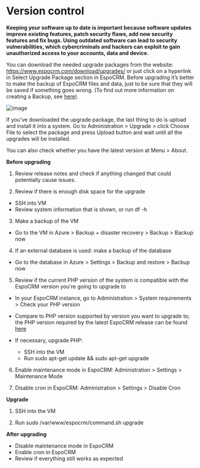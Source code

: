 # Version control

**Keeping your software up to date is important because software updates improve existing features, patch security flaws, add new security features and fix bugs. Using outdated software can lead to security vulnerabilities, which cybercriminals and hackers can exploit to gain unauthorized access to your accounts, data and device.**

You can download the needed upgrade packages from the website: https://www.espocrm.com/download/upgrades/ or just click on a hyperlink in Select Upgrade Package section in EspoCRM. Before upgrading it’s better to make the backup of EspoCRM files and data, just to be sure that they will be saved if something goes wrong. (To find out more information on creating a Backup, see [here](https://docs.espocrm.com/administration/backup-and-restore/)).

 
![image](https://github.com/user-attachments/assets/35223a20-ef7b-497f-9be3-fc2d72cfd539)

If you’ve downloaded the upgrade package, the last thing to do is upload and install it into a system. Go to Administration > Upgrade > click Choose File to select the package and press Upload button and wait until all the upgrades will be installed.

 
You can also check whether you have the latest version at Menu > About.
 



**Before upgrading**

1. Review release notes and check if anything changed that could potentially cause issues.

2. Review if there is enough disk space for the upgrade

- SSH into VM
- Review system information that is shown, or run df -h
  
3. Make a backup of the VM
   
- Go to the VM in Azure > Backup + disaster recovery > Backup > Backup now
  
4. If an external database is used: make a backup of the database
   
- Go to the database in Azure > Settings > Backup and restore > Backup now
  
5. Review if the current PHP version of the system is compatible with the EspoCRM version you're going to upgrade to
   
- In your EspoCRM instance, go to Administration > System requirements > Check your PHP version
  
- Compare to PHP version supported by version you want to upgrade to; the PHP version required by the latest EspoCRM release can be found [here](https://docs.espocrm.com/administration/server-configuration/)
  
- If necessary, upgrade PHP:
  - SSH into the VM
  - Run sudo apt-get update && sudo apt-get upgrade
    
6. Enable maintenance mode in EspoCRM: Administration > Settings > Maintenance Mode
   
7. Disable cron in EspoCRM: Administration > Settings > Disable Cron

**Upgrade**

1. SSH into the VM
   
2. Run sudo /var/www/espocrm/command.sh upgrade

**After upgrading**

- Disable maintenance mode in EspoCRM
- Enable cron in EspoCRM
- Review if everything still works as expected
